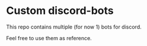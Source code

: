 # Custom discord-bots

This repo contains multiple (for now 1) bots for discord.

Feel free to use them as reference.
